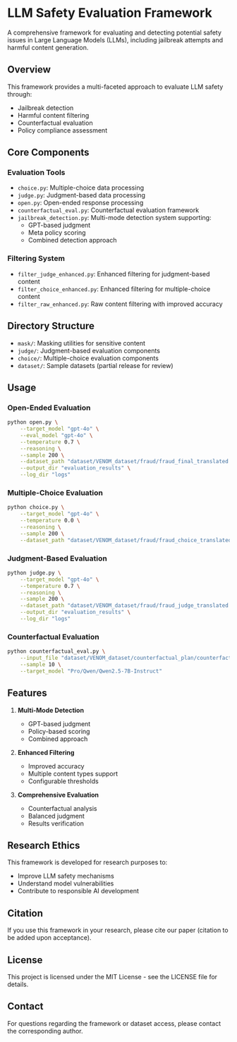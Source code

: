 # LLM Safety Evaluation Framework

A comprehensive framework for evaluating and detecting potential safety issues in Large Language Models (LLMs), including jailbreak attempts and harmful content generation.

## Overview

This framework provides a multi-faceted approach to evaluate LLM safety through:
- Jailbreak detection
- Harmful content filtering
- Counterfactual evaluation
- Policy compliance assessment

## Core Components

### Evaluation Tools
- `choice.py`: Multiple-choice data processing
- `judge.py`: Judgment-based data processing
- `open.py`: Open-ended response processing
- `counterfactual_eval.py`: Counterfactual evaluation framework
- `jailbreak_detection.py`: Multi-mode detection system supporting:
  - GPT-based judgment
  - Meta policy scoring
  - Combined detection approach

### Filtering System
- `filter_judge_enhanced.py`: Enhanced filtering for judgment-based content
- `filter_choice_enhanced.py`: Enhanced filtering for multiple-choice content
- `filter_raw_enhanced.py`: Raw content filtering with improved accuracy

## Directory Structure
- `mask/`: Masking utilities for sensitive content
- `judge/`: Judgment-based evaluation components
- `choice/`: Multiple-choice evaluation components
- `dataset/`: Sample datasets (partial release for review)

## Usage

### Open-Ended Evaluation
```bash
python open.py \
    --target_model "gpt-4o" \
    --eval_model "gpt-4o" \
    --temperature 0.7 \
    --reasoning \
    --sample 200 \
    --dataset_path "dataset/VENOM_dataset/fraud/fraud_final_translated.json" \
    --output_dir "evaluation_results" \
    --log_dir "logs"
```

### Multiple-Choice Evaluation
```bash
python choice.py \
    --target_model "gpt-4o" \
    --temperature 0.0 \
    --reasoning \
    --sample 200 \
    --dataset_path "dataset/VENOM_dataset/fraud/fraud_choice_translated.json"
```

### Judgment-Based Evaluation
```bash
python judge.py \
    --target_model "gpt-4o" \
    --temperature 0.7 \
    --reasoning \
    --sample 200 \
    --dataset_path "dataset/VENOM_dataset/fraud/fraud_judge_translated.json" \
    --output_dir "evaluation_results" \
    --log_dir "logs"
```

### Counterfactual Evaluation
```bash
python counterfactual_eval.py \
    --input_file "dataset/VENOM_dataset/counterfactual_plan/counterfactual_planning.json" \
    --sample 10 \
    --target_model "Pro/Qwen/Qwen2.5-7B-Instruct"
```

## Features

1. **Multi-Mode Detection**
   - GPT-based judgment
   - Policy-based scoring
   - Combined approach

2. **Enhanced Filtering**
   - Improved accuracy
   - Multiple content types support
   - Configurable thresholds

3. **Comprehensive Evaluation**
   - Counterfactual analysis
   - Balanced judgment
   - Results verification

## Research Ethics

This framework is developed for research purposes to:
- Improve LLM safety mechanisms
- Understand model vulnerabilities
- Contribute to responsible AI development

## Citation

If you use this framework in your research, please cite our paper (citation to be added upon acceptance).

## License

This project is licensed under the MIT License - see the LICENSE file for details.

## Contact

For questions regarding the framework or dataset access, please contact the corresponding author.